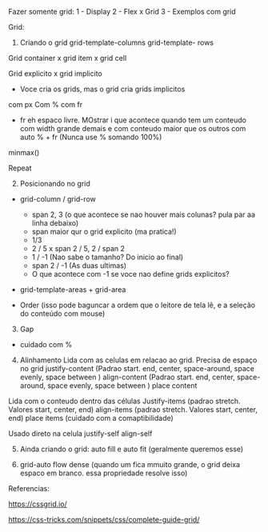 Fazer somente grid:
1 - Display 
2 - Flex  x Grid
3 - Exemplos com grid



Grid:

1) Criando o grid
grid-template-columns
grid-template- rows

Grid container x grid item x grid cell

Grid explicito x grid implicito
- Voce cria os grids, mas o grid cria grids implicitos

com px
Com %
com fr
  - fr eh espaco livre. MOstrar i que acontece quando tem um conteudo com width grande demais e com conteudo maior que os outros
com auto
% + fr (Nunca use % somando 100%)

minmax()



Repeat


2) Posicionando no grid 

- grid-column / grid-row
  - span 2, 3 (o que acontece se nao houver mais colunas? pula par aa linha debaixo)
  - span maior qur o grid explicito (ma pratica!)
  - 1/3
  - 2 / 5 x span 2 / 5, 2 / span 2
  - 1 / -1 (Nao sabe o tamanho? Do inicio ao final)
  - span 2 / -1 (As duas ultimas)
  - O que acontece com -1 se voce nao define grids explicitos?

- grid-template-areas + grid-area

- Order (isso pode baguncar a ordem que o leitore de tela lê, e a seleção do conteúdo com mouse)





3) Gap
 - cuidado com %


4) Alinhamento
Lida com as celulas em relacao ao grid. Precisa de espaço no grid
justify-content (Padrao start. end, center, space-around, space evenly, space between )
align-content (Padrao start. end, center, space-around, space evenly, space between )
place content


Lida com o conteudo dentro das células
Justify-items (padrao stretch. Valores start, center, end)
align-items (padrao stretch. Valores start, center, end)
place items (cuidado com a comaptibilidade)

Usado direto na celula
justify-self
align-self


5) Ainda criando o grid: auto fill e auto fit (geralmente queremos esse)


6) grid-auto flow dense
(quando um fica mmuito grande, o grid deixa espaco em branco. essa propriedade resolve isso)



Referencias:

https://cssgrid.io/

https://css-tricks.com/snippets/css/complete-guide-grid/


